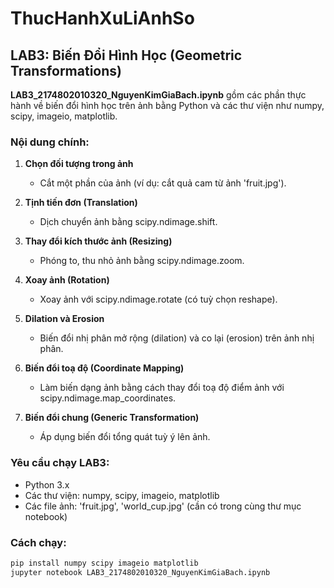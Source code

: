 # ThucHanhXuLiAnhSo

## LAB3: Biến Đổi Hình Học (Geometric Transformations)

**LAB3_2174802010320_NguyenKimGiaBach.ipynb** gồm các phần thực hành về biến đổi hình học trên ảnh bằng Python và các thư viện như numpy, scipy, imageio, matplotlib.

### Nội dung chính:

1. **Chọn đối tượng trong ảnh**  
   - Cắt một phần của ảnh (ví dụ: cắt quả cam từ ảnh 'fruit.jpg').

2. **Tịnh tiến đơn (Translation)**  
   - Dịch chuyển ảnh bằng scipy.ndimage.shift.

3. **Thay đổi kích thước ảnh (Resizing)**  
   - Phóng to, thu nhỏ ảnh bằng scipy.ndimage.zoom.

4. **Xoay ảnh (Rotation)**  
   - Xoay ảnh với scipy.ndimage.rotate (có tuỳ chọn reshape).

5. **Dilation và Erosion**  
   - Biến đổi nhị phân mở rộng (dilation) và co lại (erosion) trên ảnh nhị phân.

6. **Biến đổi toạ độ (Coordinate Mapping)**  
   - Làm biến dạng ảnh bằng cách thay đổi toạ độ điểm ảnh với scipy.ndimage.map_coordinates.

7. **Biến đổi chung (Generic Transformation)**  
   - Áp dụng biến đổi tổng quát tuỳ ý lên ảnh.

### Yêu cầu chạy LAB3:

- Python 3.x
- Các thư viện: numpy, scipy, imageio, matplotlib
- Các file ảnh: 'fruit.jpg', 'world_cup.jpg' (cần có trong cùng thư mục notebook)

### Cách chạy:

```bash
pip install numpy scipy imageio matplotlib
jupyter notebook LAB3_2174802010320_NguyenKimGiaBach.ipynb
